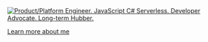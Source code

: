 <a href="https://therealkosala.github.io">
  <img
    alt="Product/Platform Engineer. JavaScript C# Serverless. Developer Advocate. Long-term Hubber."
    src="https://raw.githubusercontent.com/therealkosala/therealkosala/main/GitHubCover.jpeg"
  />
</a>

[Learn more about me](https://therealkosala.github.io)
